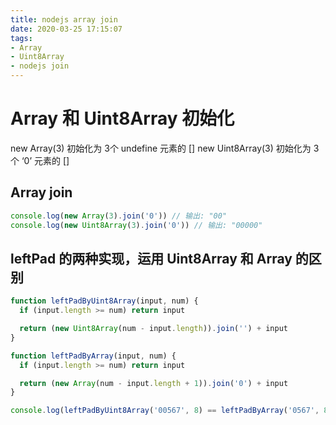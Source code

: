 ```yaml
---
title: nodejs array join
date: 2020-03-25 17:15:07
tags:
- Array
- Uint8Array
- nodejs join
---
```


# Array 和 Uint8Array 初始化

new Array(3) 初始化为 3个 undefine 元素的 []
new Uint8Array(3) 初始化为 3个 ‘0’ 元素的 []

## Array join

```js
console.log(new Array(3).join('0')) // 输出: "00"
console.log(new Uint8Array(3).join('0')) // 输出: "00000"
```

## leftPad 的两种实现，运用 Uint8Array 和 Array 的区别

```js
function leftPadByUint8Array(input, num) {
  if (input.length >= num) return input

  return (new Uint8Array(num - input.length)).join('') + input
}

function leftPadByArray(input, num) {
  if (input.length >= num) return input

  return (new Array(num - input.length + 1)).join('0') + input
}

console.log(leftPadByUint8Array('00567', 8) == leftPadByArray('0567', 8))
```